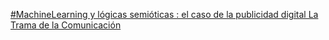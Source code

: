 [#MachineLearning y lógicas semióticas : el caso de la publicidad digital   La Trama de la Comunicación](https://qi.tc/qi/111670)